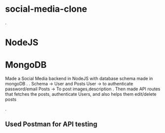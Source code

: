 # social-media-clone
.
# NodeJS 
# MongoDB

Made a Social Media backend in NodeJS with database schema made in mongoDB .
.
Schema -> User and Posts
User -> to authenticate password/email
Posts -> To post images,description 
.
Then made API routes that fetches the posts, authenticate Users, and also helps them edit/delete posts

.
## Used Postman for API testing
